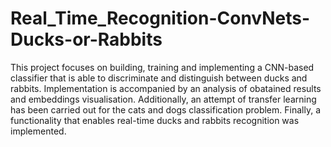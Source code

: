 # Real_Time_Recognition-ConvNets-Ducks-or-Rabbits
This project focuses on building, training and implementing a CNN-based classifier that is able to discriminate and distinguish between ducks and rabbits. Implementation is accompanied by an analysis of obatained results and embeddings visualisation. Additionally, an attempt of transfer learning has been carried out for the cats and dogs classification problem. Finally, a functionality that enables real-time ducks and rabbits recognition was implemented.

